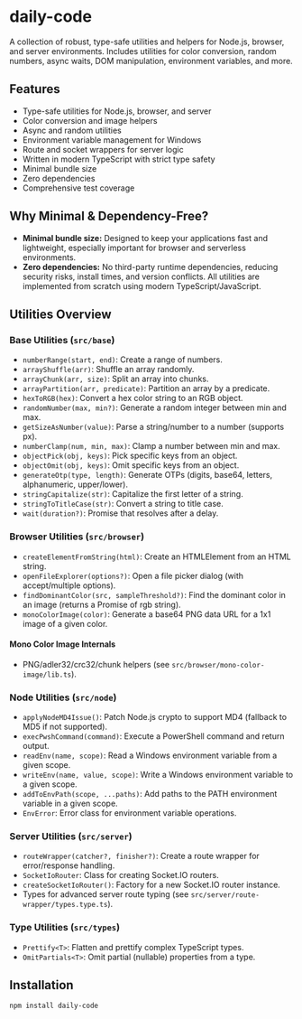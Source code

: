 # daily-code

A collection of robust, type-safe utilities and helpers for Node.js, browser, and server environments. Includes utilities for color conversion, random numbers, async waits, DOM manipulation, environment variables, and more.

## Features

- Type-safe utilities for Node.js, browser, and server
- Color conversion and image helpers
- Async and random utilities
- Environment variable management for Windows
- Route and socket wrappers for server logic
- Written in modern TypeScript with strict type safety
- Minimal bundle size
- Zero dependencies
- Comprehensive test coverage

## Why Minimal & Dependency-Free?

- **Minimal bundle size:** Designed to keep your applications fast and lightweight, especially important for browser and serverless environments.
- **Zero dependencies:** No third-party runtime dependencies, reducing security risks, install times, and version conflicts. All utilities are implemented from scratch using modern TypeScript/JavaScript.

## Utilities Overview

### Base Utilities (`src/base`)

- `numberRange(start, end)`: Create a range of numbers.
- `arrayShuffle(arr)`: Shuffle an array randomly.
- `arrayChunk(arr, size)`: Split an array into chunks.
- `arrayPartition(arr, predicate)`: Partition an array by a predicate.
- `hexToRGB(hex)`: Convert a hex color string to an RGB object.
- `randomNumber(max, min?)`: Generate a random integer between min and max.
- `getSizeAsNumber(value)`: Parse a string/number to a number (supports px).
- `numberClamp(num, min, max)`: Clamp a number between min and max.
- `objectPick(obj, keys)`: Pick specific keys from an object.
- `objectOmit(obj, keys)`: Omit specific keys from an object.
- `generateOtp(type, length)`: Generate OTPs (digits, base64, letters, alphanumeric, upper/lower).
- `stringCapitalize(str)`: Capitalize the first letter of a string.
- `stringToTitleCase(str)`: Convert a string to title case.
- `wait(duration?)`: Promise that resolves after a delay.

### Browser Utilities (`src/browser`)

- `createElementFromString(html)`: Create an HTMLElement from an HTML string.
- `openFileExplorer(options?)`: Open a file picker dialog (with accept/multiple options).
- `findDominantColor(src, sampleThreshold?)`: Find the dominant color in an image (returns a Promise of rgb string).
- `monoColorImage(color)`: Generate a base64 PNG data URL for a 1x1 image of a given color.

#### Mono Color Image Internals

- PNG/adler32/crc32/chunk helpers (see `src/browser/mono-color-image/lib.ts`).

### Node Utilities (`src/node`)

- `applyNodeMD4Issue()`: Patch Node.js crypto to support MD4 (fallback to MD5 if not supported).
- `execPwshCommand(command)`: Execute a PowerShell command and return output.
- `readEnv(name, scope)`: Read a Windows environment variable from a given scope.
- `writeEnv(name, value, scope)`: Write a Windows environment variable to a given scope.
- `addToEnvPath(scope, ...paths)`: Add paths to the PATH environment variable in a given scope.
- `EnvError`: Error class for environment variable operations.

### Server Utilities (`src/server`)

- `routeWrapper(catcher?, finisher?)`: Create a route wrapper for error/response handling.
- `SocketIoRouter`: Class for creating Socket.IO routers.
- `createSocketIoRouter()`: Factory for a new Socket.IO router instance.
- Types for advanced server route typing (see `src/server/route-wrapper/types.type.ts`).

### Type Utilities (`src/types`)

- `Prettify<T>`: Flatten and prettify complex TypeScript types.
- `OmitPartials<T>`: Omit partial (nullable) properties from a type.

## Installation

```
npm install daily-code
```
